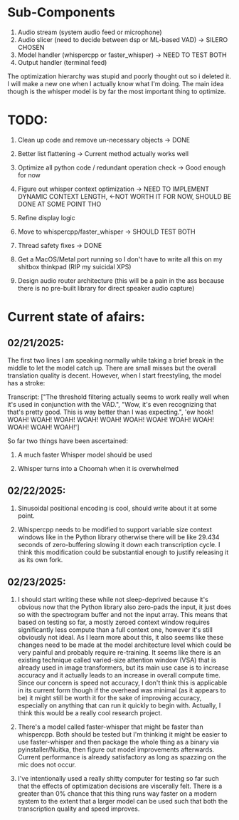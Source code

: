 # Sub-Components
 1. Audio stream (system audio feed or microphone)
 2. Audio slicer (need to decide between dsp or ML-based VAD) -> SILERO CHOSEN
 3. Model handler (whispercpp or faster_whisper) -> NEED TO TEST BOTH 
 4. Output handler (terminal feed)



The optimization hierarchy was stupid and poorly thought out so i deleted it. I will make a new one when I actually know what I'm doing. The main idea though is the whisper model is by far the most important thing to optimize.
 


 # TODO:
 1) Clean up code and remove un-necessary objects -> DONE
 2) Better list flattening -> Current method actually works well
 3) Optimize all python code / redundant operation check -> Good enough for now
 4) Figure out whisper context optimization -> NEED TO IMPLEMENT DYNAMIC CONTEXT LENGTH, <-NOT WORTH IT FOR NOW, SHOULD BE DONE AT SOME POINT THO
 5) Refine display logic
 6) Move to whispercpp/faster_whisper -> SHOULD TEST BOTH
 7) Thread safety fixes -> DONE
 8) Get a MacOS/Metal port running so I don't have to write all this on my shitbox thinkpad (RIP my suicidal XPS)

 69) Design audio router architecture (this will be a pain in the ass because there is no pre-built library for direct speaker audio capture)


# Current state of afairs:

## 02/21/2025:

The first two lines I am speaking normally while taking a brief break in the middle to let the model catch up. There are small misses but the overall translation quality is decent. However, when I start freestyling, the model has a stroke:

Transcript: ["The threshold filtering actually seems to work really well when it's used in conjunction with the VAD.", "Wow, it's even recognizing that that's pretty good. This is way better than I was expecting.", 'ew hook! WOAH! WOAH! WOAH! WOAH! WOAH! WOAH! WOAH! WOAH! WOAH! WOAH! WOAH! WOAH!']


So far two things have been ascertained: 

1) A much faster Whisper model should be used

2) Whisper turns into a Choomah when it is overwhelmed



## 02/22/2025:

1) Sinusoidal positional encoding is cool, should write about it at some point.

2) Whispercpp needs to be modified to support variable size context windows like in the Python library otherwise there will be like 29.434 seconds of zero-buffering slowing it down each transcription cycle. I think this modification could be substantial enough to justify releasing it as its own fork.



## 02/23/2025:

1) I should start writing these while not sleep-deprived because it's obvious now that the Python library also zero-pads the input, it just does so with the spectrogram buffer and not the input array. This means that based on testing so far, a mostly zeroed context window requires significantly less compute than a full context one, however it's still obviously not ideal. As I learn more about this, it also seems like these changes need to be made at the model architecture level which could be very painful and probably require re-training. It seems like there is an existing technique called varied-size attention window (VSA) that is already used in image transformers, but its main use case is to increase accuracy and it actually leads to an increase in overall compute time. Since our concern is speed not accuracy, I don't think this is applicable in its current form though if the overhead was minimal (as it appears to be) it might still be worth it for the sake of improving accuracy, especially on anything that can run it quickly to begin with. Actually, I think this would be a really cool research project.

2) There's a model called faster-whisper that might be faster than whispercpp. Both should be tested but I'm thinking it might be easier to use faster-whisper and then package the whole thing as a binary via pyinstaller/Nuitka, then figure out model improvements afterwards. Current performance is already satisfactory as long as spazzing on the mic does not occur.

3) I've intentionally used a really shitty computer for testing so far such that the effects of optimization decisions are viscerally felt. There is a greater than 0% chance that this thing runs way faster on a modern system to the extent that a larger model can be used such that both the transcription quality and speed improves.
